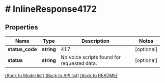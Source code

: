 # # InlineResponse4172

## Properties

Name | Type | Description | Notes
------------ | ------------- | ------------- | -------------
**status_code** | **string** | 417 | [optional]
**status** | **string** | No voice scripts found for requested data. | [optional]

[[Back to Model list]](../../README.md#models) [[Back to API list]](../../README.md#endpoints) [[Back to README]](../../README.md)
